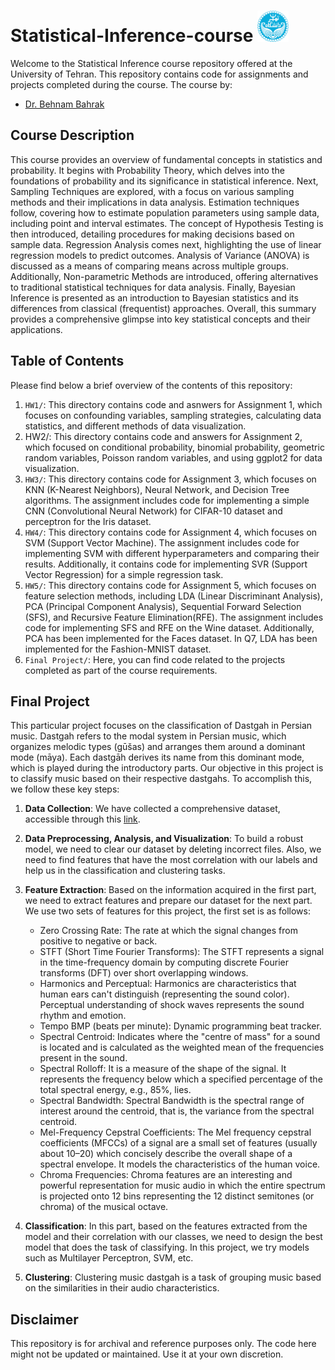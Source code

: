 # Statistical-Inference-course <img src="University_of_Tehran_logo.svg.png" alt="Machine Learning" width="50">


Welcome to the Statistical Inference course repository offered at the University of Tehran. This repository contains code for assignments and projects completed during the course. The course by:

- [Dr. Behnam Bahrak](https://scholar.google.com/citations?user=1IdcoLMAAAAJ&hl=en)

## Course Description


This course provides an overview of fundamental concepts in statistics and probability. It begins with Probability Theory, which delves into the foundations of probability and its significance in statistical inference. Next, Sampling Techniques are explored, with a focus on various sampling methods and their implications in data analysis. Estimation techniques follow, covering how to estimate population parameters using sample data, including point and interval estimates. The concept of Hypothesis Testing is then introduced, detailing procedures for making decisions based on sample data. Regression Analysis comes next, highlighting the use of linear regression models to predict outcomes. Analysis of Variance (ANOVA) is discussed as a means of comparing means across multiple groups. Additionally, Non-parametric Methods are introduced, offering alternatives to traditional statistical techniques for data analysis. Finally, Bayesian Inference is presented as an introduction to Bayesian statistics and its differences from classical (frequentist) approaches. Overall, this summary provides a comprehensive glimpse into key statistical concepts and their applications.

## Table of Contents

Please find below a brief overview of the contents of this repository:
1. `HW1/`: This directory contains code and asnwers for Assignment 1, which focuses on confounding variables, sampling strategies, calculating data statistics, and different methods of data visualization.
2. HW2/: This directory contains code and answers for Assignment 2, which focused on conditional probability, binomial probability, geometric random variables, Poisson random variables, and using ggplot2 for data visualization.
3. `HW3/`: This directory contains code for Assignment 3, which focuses on KNN (K-Nearest Neighbors), Neural Network, and Decision Tree algorithms. The assignment includes code for implementing a simple CNN (Convolutional Neural Network) for CIFAR-10 dataset and perceptron for the Iris dataset.
4. `HW4/`: This directory contains code for Assignment 4, which focuses on SVM (Support Vector Machine). The assignment includes code for implementing SVM with different hyperparameters and comparing their results. Additionally, it contains code for implementing SVR (Support Vector Regression) for a simple regression task.
5. `HW5/`: This directory contains code for Assignment 5, which focuses on feature selection methods, including LDA (Linear Discriminant Analysis), PCA (Principal Component Analysis), Sequential Forward Selection (SFS), and Recursive Feature Elimination(RFE). The assignment includes code for implementing SFS and RFE on the Wine dataset. Additionally, PCA has been implemented for the Faces dataset. In Q7, LDA has been implemented for the Fashion-MNIST dataset.
7. `Final Project/`: Here, you can find code related to the projects completed as part of the course requirements.

## Final Project
This particular project focuses on the classification of Dastgah in Persian music. Dastgah refers to the modal system in Persian music, which organizes melodic types (gūšas) and arranges them around a dominant mode (māya). Each dastgāh derives its name from this dominant mode, which is played during the introductory parts. Our objective in this project is to classify music based on their respective dastgahs. To accomplish this, we follow these key steps:
1. **Data Collection**: We have collected a comprehensive dataset, accessible through this [link](https://docs.google.com/spreadsheets/d/1QmJ2MomwjbD2N-9TZks4IhPzGdarQnYb9HgU-G0T3Cc/edit#gid=0).

2. **Data Preprocessing, Analysis, and Visualization**: To build a robust model, we need to clear our dataset by deleting incorrect files. Also, we need to find features that have the most correlation with our labels and help us in the classification and clustering tasks.

3. **Feature Extraction**: Based on the information acquired in the first part, we need to extract features and prepare our dataset for the next part. We use two sets of features for this project, the first set is as follows:

   - Zero Crossing Rate: The rate at which the signal changes from positive to negative or back.
   - STFT (Short Time Fourier Transforms): The STFT represents a signal in the time-frequency domain by computing discrete Fourier transforms (DFT) over short overlapping windows.
   - Harmonics and Perceptual: Harmonics are characteristics that human ears can't distinguish (representing the sound color). Perceptual understanding of shock waves represents the sound rhythm and emotion.
   - Tempo BMP (beats per minute): Dynamic programming beat tracker.
   - Spectral Centroid: Indicates where the "centre of mass" for a sound is located and is calculated as the weighted mean of the frequencies present in the sound.
   - Spectral Rolloff: It is a measure of the shape of the signal. It represents the frequency below which a specified percentage of the total spectral energy, e.g., 85%, lies.
   - Spectral Bandwidth: Spectral Bandwidth is the spectral range of interest around the centroid, that is, the variance from the spectral centroid.
   - Mel-Frequency Cepstral Coefficients: The Mel frequency cepstral coefficients (MFCCs) of a signal are a small set of features (usually about 10–20) which concisely describe the overall shape of a spectral envelope. It models the characteristics of the human voice.
   - Chroma Frequencies: Chroma features are an interesting and powerful representation for music audio in which the entire spectrum is projected onto 12 bins representing the 12 distinct semitones (or chroma) of the musical octave.

4. **Classification**: In this part, based on the features extracted from the model and their correlation with our classes, we need to design the best model that does the task of classifying. In this project, we try models such as Multilayer Perceptron, SVM, etc.

5. **Clustering**: Clustering music dastgah is a task of grouping music based on the similarities in their audio characteristics.


## Disclaimer

This repository is for archival and reference purposes only. The code here might not be updated or maintained. Use it at your own discretion.
